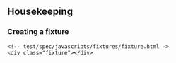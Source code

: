 ##  Housekeeping
### Creating a fixture

```
<!-- test/spec/javascripts/fixtures/fixture.html ->
<div class="fixture"></div>
```
